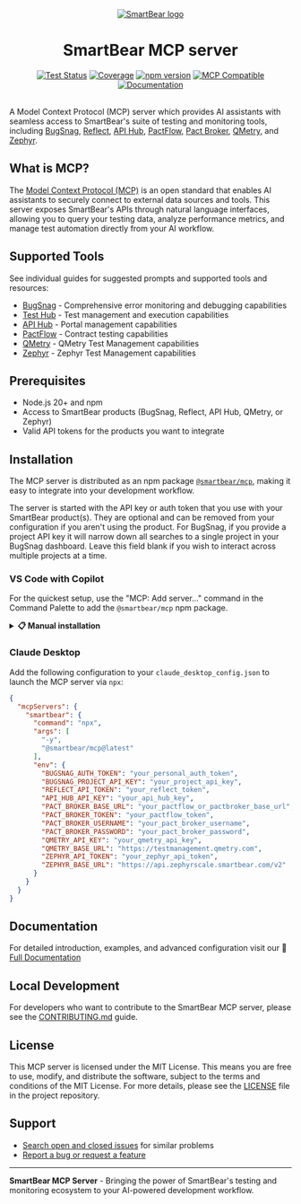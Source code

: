 <div align="center">
  <a href="https://www.smartbear.com">
    <picture>
      <source media="(prefers-color-scheme: dark)" srcset="https://assets.smartbear.com/m/79b99a7ff9c81a9a/original/SmartBear-Logo_Dark-Mode.svg">
      <img alt="SmartBear logo" src="https://assets.smartbear.com/m/105001cc5db1e0bf/original/SmartBear-Logo_Light-Mode.svg">
    </picture>
  </a>
  <h1>SmartBear MCP server</h1>

  <!-- Badges -->
  <div>
    <a href="https://github.com/SmartBear/smartbear-mcp/actions/workflows/node-ci.yml"><img src="https://github.com/SmartBear/smartbear-mcp/actions/workflows/node-ci.yml/badge.svg?branch=next" alt="Test Status"></a>
    <a href="https://smartbear.github.io/smartbear-mcp/"><img src="https://img.shields.io/badge/coverage-dynamic-brightgreen" alt="Coverage"></a>
    <a href="https://www.npmjs.com/package/@smartbear/mcp"><img src="https://img.shields.io/npm/v/@smartbear/mcp" alt="npm version"></a>
    <a href="https://modelcontextprotocol.io"><img src="https://img.shields.io/badge/MCP-Compatible-blue" alt="MCP Compatible"></a>
    <a href="https://developer.smartbear.com/smartbear-mcp"><img src="https://img.shields.io/badge/documentation-latest-blue.svg" alt="Documentation"></a>
  </div>
</div>
<br />

A Model Context Protocol (MCP) server which provides AI assistants with seamless access to SmartBear's suite of testing and monitoring tools, including [BugSnag](https://www.bugsnag.com/), [Reflect](https://reflect.run), [API Hub](https://www.smartbear.com/api-hub), [PactFlow](https://pactflow.io/), [Pact Broker](https://docs.pact.io/), [QMetry](https://www.qmetry.com/), and [Zephyr](https://smartbear.com/test-management/zephyr/).

## What is MCP?

The [Model Context Protocol (MCP)](https://modelcontextprotocol.io/introduction) is an open standard that enables AI assistants to securely connect to external data sources and tools. This server exposes SmartBear's APIs through natural language interfaces, allowing you to query your testing data, analyze performance metrics, and manage test automation directly from your AI workflow.

## Supported Tools

See individual guides for suggested prompts and supported tools and resources:

- [BugSnag](https://developer.smartbear.com/smartbear-mcp/docs/bugsnag-integration) - Comprehensive error monitoring and debugging capabilities
- [Test Hub](https://developer.smartbear.com/smartbear-mcp/docs/test-hub-integration) - Test management and execution capabilities
- [API Hub](https://developer.smartbear.com/smartbear-mcp/docs/api-hub-integration) - Portal management capabilities
- [PactFlow](https://developer.smartbear.com/pactflow/default/getting-started) - Contract testing capabilities
- [QMetry](https://developer.smartbear.com/smartbear-mcp/docs/qmetry-integration) - QMetry Test Management capabilities
- [Zephyr](https://developer.smartbear.com/smartbear-mcp/docs/zephyr-integration) - Zephyr Test Management capabilities


## Prerequisites

- Node.js 20+ and npm
- Access to SmartBear products (BugSnag, Reflect, API Hub, QMetry, or Zephyr)
- Valid API tokens for the products you want to integrate

## Installation

The MCP server is distributed as an npm package [`@smartbear/mcp`](https://www.npmjs.com/package/@smartbear/mcp), making it easy to integrate into your development workflow.

The server is started with the API key or auth token that you use with your SmartBear product(s). They are optional and can be removed from your configuration if you aren't using the product. For BugSnag, if you provide a project API key it will narrow down all searches to a single project in your BugSnag dashboard. Leave this field blank if you wish to interact across multiple projects at a time.

### VS Code with Copilot

For the quickest setup, use the "MCP: Add server…" command in the Command Palette to add the `@smartbear/mcp` npm package.

<details>
<summary><strong>📋 Manual installation</strong></summary>

Alternatively, you can use `npx` (or globally install) the `@smartbear/mcp` package to run the server and add the following to your `.vscode/mcp.json` file:

```json
{
  "servers": {
    "smartbear": {
      "type": "stdio",
      "command": "npx",
      "args": [
        "-y",
        "@smartbear/mcp@latest"
      ],
      "env": {
        "BUGSNAG_AUTH_TOKEN": "${input:bugsnag_auth_token}",
        "BUGSNAG_PROJECT_API_KEY": "${input:bugsnag_project_api_key}",
        "REFLECT_API_TOKEN": "${input:reflect_api_token}",
        "API_HUB_API_KEY": "${input:api_hub_api_key}",
        "PACT_BROKER_BASE_URL": "${input:pact_broker_base_url}",
        "PACT_BROKER_TOKEN": "${input:pact_broker_token}",
        "PACT_BROKER_USERNAME": "${input:pact_broker_username}",
        "PACT_BROKER_PASSWORD": "${input:pact_broker_password}",
        "QMETRY_API_KEY": "${input:qmetry_api_key}",
        "QMETRY_BASE_URL": "${input:qmetry_base_url}",
        "ZEPHYR_API_TOKEN": "${input:zephyr_api_token}",
        "ZEPHYR_BASE_URL": "${input:zephyr_base_url}"
      }
    }
  },
  "inputs": [
      {
         "id": "bugsnag_auth_token",
         "type": "promptString",
         "description": "BugSnag Auth Token - leave blank to disable BugSnag tools",
         "password": true
      },
      {
         "id": "bugsnag_project_api_key",
         "type": "promptString",
         "description": "BugSnag Project API Key - for single project interactions",
         "password": false
      },
      {
         "id": "reflect_api_token",
         "type": "promptString",
         "description": "Reflect API Token - leave blank to disable Reflect tools",
         "password": true
      },
      {
         "id": "api_hub_api_key",
         "type": "promptString",
         "description": "API Hub API Key - leave blank to disable API Hub tools",
         "password": true
      },
      {
         "id": "pact_broker_base_url",
         "type": "promptString",
         "description": "PactFlow or Pact Broker base url - leave blank to disable the tools",
         "password": true
      },
      {
         "id": "pact_broker_token",
         "type": "promptString",
         "description": "PactFlow Authentication Token",
         "password": true
      },
      {
         "id": "pact_broker_username",
         "type": "promptString",
         "description": "Pact Broker Username",
         "password": true
      },
      {
         "id": "pact_broker_password",
         "type": "promptString",
         "description": "Pact Broker Password",
         "password": true
      },
      {
          "id": "qmetry_api_key",
          "type": "promptString",
          "description": "QMetry Open API Key",
          "password": true
      },
      {
          "id": "qmetry_base_url",
          "type": "promptString",
          "description": "By default, connects to https://testmanagement.qmetry.com. Change to a custom QMetry server URL or a region-specific endpoint if needed.",
          "password": false
      },
      {
          "id": "zephyr_api_token",
          "type": "promptString",
          "description": "Zephyr API token - leave blank to disable Zephyr tools",
          "password": true
      },
      {
          "id": "zephyr_base_url",
          "type": "promptString",
          "description": "Zephyr API base URL. By default, connects to https://api.zephyrscale.smartbear.com/v2. Change to region-specific endpoint if needed.",
          "password": false
      }
  ]
}
```
</details>

### Claude Desktop

Add the following configuration to your `claude_desktop_config.json` to launch the MCP server via `npx`:

```json
{
  "mcpServers": {
    "smartbear": {
      "command": "npx",
      "args": [
        "-y",
        "@smartbear/mcp@latest"
      ],
      "env": {
        "BUGSNAG_AUTH_TOKEN": "your_personal_auth_token",
        "BUGSNAG_PROJECT_API_KEY": "your_project_api_key",
        "REFLECT_API_TOKEN": "your_reflect_token",
        "API_HUB_API_KEY": "your_api_hub_key",
        "PACT_BROKER_BASE_URL": "your_pactflow_or_pactbroker_base_url",
        "PACT_BROKER_TOKEN": "your_pactflow_token",
        "PACT_BROKER_USERNAME": "your_pact_broker_username",
        "PACT_BROKER_PASSWORD": "your_pact_broker_password",
        "QMETRY_API_KEY": "your_qmetry_api_key",
        "QMETRY_BASE_URL": "https://testmanagement.qmetry.com",
        "ZEPHYR_API_TOKEN": "your_zephyr_api_token",
        "ZEPHYR_BASE_URL": "https://api.zephyrscale.smartbear.com/v2"
      }
    }
  }
}
```

## Documentation

For detailed introduction, examples, and advanced configuration visit our 📖 [Full Documentation](https://developer.smartbear.com/smartbear-mcp)

## Local Development

For developers who want to contribute to the SmartBear MCP server, please see the [CONTRIBUTING.md](CONTRIBUTING.md) guide.

## License

This MCP server is licensed under the MIT License. This means you are free to use, modify, and distribute the software, subject to the terms and conditions of the MIT License. For more details, please see the [LICENSE](LICENSE.txt) file in the project repository.

## Support

* [Search open and closed issues](https://github.com/SmartBear/smartbear-mcp/issues?utf8=✓&q=is%3Aissue) for similar problems
* [Report a bug or request a feature](https://github.com/SmartBear/smartbear-mcp/issues/new)


---

**SmartBear MCP Server** - Bringing the power of SmartBear's testing and monitoring ecosystem to your AI-powered development workflow.

